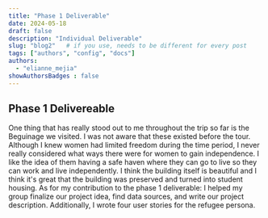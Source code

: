 ```yaml
---
title: "Phase 1 Deliverable"
date: 2024-05-18
draft: false
description: "Individual Deliverable"
slug: "blog2"   # if you use, needs to be different for every post
tags: ["authors", "config", "docs"]
authors:
  - "elianne_mejia"
showAuthorsBadges : false
---
```


## Phase 1 Delivereable
One thing that has really stood out to me throughout the trip so far is the Beguinage we visited. I was not aware that these existed before the tour. Although I knew women had limited freedom during the time period, I never really considered what ways there were for women to gain independence. I like the idea of them having a safe haven where they can go to live so they can work and live independently. I think the building itself is beautiful and I think it's great that the building was preserved and turned into student housing. As for my contribution to the phase 1 deliverable:  I helped my group finalize our project idea, find data sources, and write our project description. Additionally, I wrote four user stories for the refugee persona. 